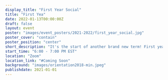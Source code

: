 ```yaml
---
display_title: "First Year Social"
title: "First Yea"
date: 2022-01-13T00:00:00Z
draft: false
layout: event
poster: "images/event_posters/2021-2022/first_year_social.jpg"
poster_cover: "contain"
poster_position: "center"
short_description: "It's the start of another brand new term! First years, come and meet some fellow freshmen to gather and compete in some exciting party games!"
start_time: "6:00 - 7:00 PM EST"
location: "Zoom"
location_link: "#Coming Soon"
background: "images/orientation2018-min.jpeg"
publishdate: 2021-01-01
---
```


